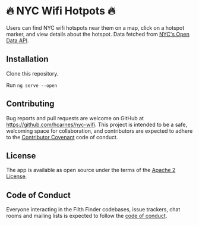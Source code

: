 # 🔥 NYC Wifi Hotpots 🔥   

Users can find NYC wifi hotspots near them on a map, click on a hotspot marker, and view details about the hotspot. Data fetched from [NYC's Open Data API](https://data.cityofnewyork.us/Social-Services/NYC-Wi-Fi-Hotspot-Locations/a9we-mtpn).

## Installation
Clone this repository.

Run `ng serve --open`

## Contributing

Bug reports and pull requests are welcome on GitHub at https://github.com/hcarnes/nyc-wifi. This project is intended to be a safe, welcoming space for collaboration, and contributors are expected to adhere to the [Contributor Covenant](http://contributor-covenant.org) code of conduct.

## License

The app is available as open source under the terms of the [Apache 2 License](https://opensource.org/licenses/Apache-2.0).

## Code of Conduct

Everyone interacting in the Filth Finder codebases, issue trackers, chat rooms and mailing lists is expected to follow the [code of conduct](https://github.com/[USERNAME]/nyc-wifi/blob/master/CODE_OF_CONDUCT.md).
